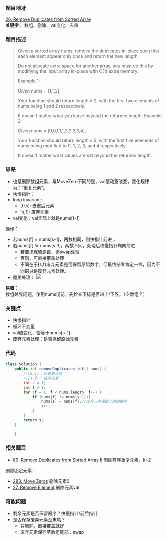 ### 题目地址
[26. Remove Duplicates from Sorted Array](https://leetcode.com/problems/remove-duplicates-from-sorted-array/)  
**关键字：** 数组、删除、val变化、去重
### 题目描述
> Given a sorted array nums, remove the duplicates in-place such that each element appear only once and return the new length.
> 
> Do not allocate extra space for another array, you must do this by modifying the input array in-place with O(1) extra memory.
> 
> Example 1:
> 
> Given nums = [1,1,2],
> 
> Your function should return length = 2, with the first two elements of nums being 1 and 2 respectively.
> 
> It doesn't matter what you leave beyond the returned length.
Example 2:
> 
> Given nums = [0,0,1,1,1,2,2,3,3,4],
> 
> Your function should return length = 5, with the first five elements of nums being modified to 0, 1, 2, 3, and 4 respectively.
> 
> It doesn't matter what values are set beyond the returned length.
 
### 思路
* 也是删除数组元素，与MoveZero不同的是，val值动态改变，变化规律为：“重复元素”。   
* 快慢指针；  
* loop invariant:   
	* [0,s): 去重后元素  
	* [s,f): 废弃元素  
* val变化：val实际上就是nums[f-1]

操作： 
 
* 若nums[f] = nums[s-1]，两数相同，则快指针前进；
* 若nums[f] != nums[s-1]，两数不同，处理后快慢指针均向前进
	* 若要求保留原数，则swap处理
	* 否则，可直接覆盖处理
	* 不同在于[s,f)废弃元素是否保留原始数字，但最终结果肯定一样，因为不同的只是废弃元素处理。
* 覆盖处理：
![](https://blog-1257126549.cos.ap-guangzhou.myqcloud.com/blog/4y1ec.gif)
	  
**易错：**  
数组越界问题，使用nums[i]前，先检查下标是否越上/下界。（空数组？）
### 关键点
* 快慢指针
* 循环不变量
* val值变化，恰等于nums[s-1]
* 废弃元素处理：是否保留原始元素
### 代码
```java
class Solution {
    public int removeDuplicates(int[] nums) {
        //[0,s): 已去重元素
        //[s,f): 废弃元素
        int s = 1;
        int f = 1;
        for (f = 1; f < nums.length; f++) {
            if (nums[f] != nums[s-1]){
                nums[s] = nums[f];//废弃元素保留了原始数字
                s++;
            }
        }
        return s;
    }

    }
```

### 相关题目
* [80. Remove Duplicates from Sorted Array II](https://github.com/zhangbotong/LeetCode/blob/master/problems/80.%20Remove%20Duplicates%20from%20Sorted%20Array%20II.md) 删除有序重复元素，k=2

删除固定元素：

* [283. Move Zeros](https://github.com/zhangbotong/LeetCode/blob/master/problems/283.%20Move%20Zeros.md) 删除元素0  
* [27. Remove Element](https://github.com/zhangbotong/LeetCode/blob/master/problems/27.%20Remove%20Element.md) 删除元素val

### 可能问题
* 剩余元素是否保留原序？快慢指针/前后指针
* 是否保存废弃元素至末尾？
	* 只删除，直接覆盖就好
	* 废弃元素保存至数组尾部：swap
 
